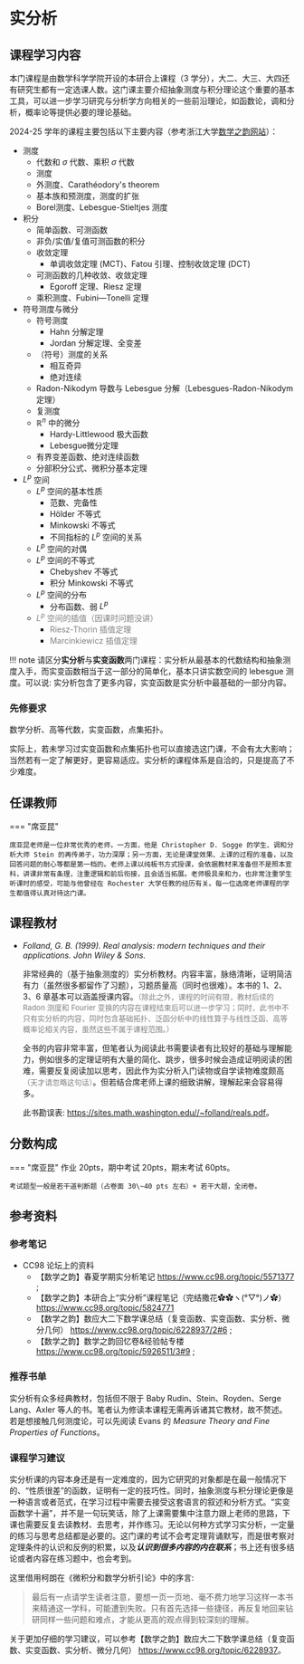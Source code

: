 # 实分析

## 课程学习内容

本门课程是由数学科学学院开设的本研合上课程（3 学分），大二、大三、大四还有研究生都有一定选课人数。这门课主要介绍抽象测度与积分理论这个重要的基本工具，可以进一步学习研究与分析学方向相关的一些前沿理论，如函数论，调和分析，概率论等提供必要的理论基础。

2024-25 学年的课程主要包括以下主要内容（参考浙江大学[数学之韵网站](https://zju_math.pages.zjusct.io/mathweb/analysis/RealAnal/)）：

* 测度
    - 代数和 $\sigma$ 代数、乘积 $\sigma$ 代数
    - 测度
    - 外测度、Carathéodory's theorem
    - 基本族和预测度，测度的扩张
    - Borel测度、Lebesgue-Stieltjes 测度
* 积分
    - 简单函数、可测函数
    - 非负/实值/复值可测函数的积分
    - 收敛定理
        - 单调收敛定理 (MCT)、Fatou 引理、控制收敛定理 (DCT)
    - 可测函数的几种收敛、收敛定理
        - Egoroff 定理、Riesz 定理
    - 乘积测度、Fubini—Tonelli 定理
* 符号测度与微分
    - 符号测度
        - Hahn 分解定理
        - Jordan 分解定理、全变差
    - （符号）测度的关系
        - 相互奇异
        - 绝对连续
    -  Radon-Nikodym 导数与 Lebesgue 分解（Lebesgues-Radon-Nikodym 定理）
    - 复测度
    - $\mathbb{R}^n$ 中的微分
        - Hardy-Littlewood 极大函数
        - Lebesgue微分定理
    - 有界变差函数、绝对连续函数
    - 分部积分公式、微积分基本定理
* $L^p$ 空间
    - $L^p$ 空间的基本性质
        - 范数、完备性
        - Hölder 不等式
        - Minkowski 不等式
        - 不同指标的 $L^p$ 空间的关系
    - $L^p$ 空间的对偶
    - $L^p$ 空间的不等式
        - Chebyshev 不等式
        - 积分 Minkowski 不等式
    - $L^p$ 空间的分布
        - 分布函数、弱 $L^p$
    - <font color="gray">$L^p$ 空间的插值（因课时问题没讲）</font>
        - <font color="gray">Riesz-Thorin 插值定理</font>
        - <font color="gray">Marcinkiewicz 插值定理</font>

!!! note
    请区分**实分析**与**实变函数**两门课程：实分析从最基本的代数结构和抽象测度入手，而实变函数相当于这一部分的简单化，基本只讲实数空间的 lebesgue 测度。可以说: 实分析包含了更多内容，实变函数是实分析中最基础的一部分内容。


### 先修要求

数学分析、高等代数，实变函数，点集拓扑。

实际上，若未学习过实变函数和点集拓扑也可以直接选这门课，不会有太大影响；当然若有一定了解更好，更容易适应。实分析的课程体系是自洽的，只是提高了不少难度。

## 任课教师

=== "席亚昆"
    
    席亚昆老师是一位非常优秀的老师，一方面，他是 Christopher D. Sogge 的学生、调和分析大师 Stein 的再传弟子，功力深厚；另一方面，无论是课堂效果、上课的过程的准备，以及回答问题的耐心等都是第一档的。老师上课以纯板书方式授课，会依据教材来准备但不是照本宣科，讲课非常有条理，注重逻辑和前后衔接，且会适当拓展。老师极具亲和力，也非常注重学生听课时的感受，可能与他曾经在 Rochester 大学任教的经历有关。每一位选席老师课程的学生都值得认真对待这门课。

<!-- 王梦老师任此课，在此预留余地 -->

## 课程教材

- *Folland, G. B. (1999). Real analysis: modern techniques and their applications. John Wiley & Sons.*

    非常经典的（基于抽象测度的）实分析教材。内容丰富，脉络清晰，证明简洁有力（虽然很多都留作了习题），习题质量高（同时也很难）。本书的 1、2、3、6 章基本可以涵盖授课内容。<font color="gray" size=2>（除此之外，课程的时间有限，教材后续的 Radon 测度和 Fourier 变换的内容在课程结束后可以进一步学习；同时，此书中不只有实分析的内容，同时包含基础拓扑、泛函分析中的线性算子与线性泛函、高等概率论相关内容，虽然这些不属于课程范围。）</font>

    全书的内容非常丰富，但笔者认为阅读此书需要读者有比较好的基础与理解能力，例如很多的定理证明有大量的简化、跳步，很多时候会造成证明阅读的困难，需要反复阅读加以思考，因此作为实分析入门读物或自学读物难度颇高<font color="gray" size=2>（天才请忽略这句话）</font>。但若结合席老师上课的细致讲解，理解起来会容易得多。

    此书勘误表: <https://sites.math.washington.edu//~folland/reals.pdf>。


## 分数构成

=== "席亚昆"
    作业 20pts，期中考试 20pts，期末考试 60pts。

    考试题型一般是若干道判断题（占卷面 30\~40 pts 左右）+ 若干大题，全闭卷。


## 参考资料

### 参考笔记

+ CC98 论坛上的资料
    + 【数学之韵】春夏学期实分析笔记 <https://www.cc98.org/topic/5571377> ;
    + 【数学之韵】本研合上“实分析”课程笔记（完结撒花✿✿ヽ(°▽°)ノ✿） <https://www.cc98.org/topic/5824771>
    + 【数学之韵】数应大二下数学课总结（复变函数、实变函数、实分析、微分几何） <https://www.cc98.org/topic/6228937/2#6> ;
    + 【数学之韵】数学之韵回忆卷&经验帖专楼 <https://www.cc98.org/topic/5926511/3#9> ;
<!-- 其它资料待补充 -->

### 推荐书单

实分析有众多经典教材，包括但不限于 Baby Rudin、Stein、Royden、Serge Lang、Axler 等人的书。笔者认为修读本课程无需再诉诸其它教材，故不赘述。若是想接触几何测度论，可以先阅读 Evans 的 *Measure Theory and Fine Properties of Functions*。

### 课程学习建议

实分析课的内容本身还是有一定难度的，因为它研究的对象都是在最一般情况下的、“性质很差”的函数，证明有一定的技巧性。同时，抽象测度与积分理论更像是一种语言或者范式，在学习过程中需要去接受这套语言的叙述和分析方式。“实变函数学十遍”，并不是一句玩笑话，除了上课需要集中注意力跟上老师的思路，下课也需要反复去读教材、去思考，并作练习。无论以何种方式学习实分析，一定量的练习与思考总结都是必要的。这门课的考试不会考定理背诵默写，而是很考察对定理条件的认识和反例的积累，以及***认识到很多内容的内在联系***；书上还有很多结论或者内容在练习题中，也会考到。

这里借用柯朗在《微积分和数学分析引论》中的序言: 

> 最后有一点请学生读者注意，要想一页一页地、毫不费力地学习这样一本书来精通这一学科，可能遭到失败。只有首先选择一些捷径，再反复地回来钻研同样一些问题和难点，才能从更高的观点得到较深刻的理解。

关于更加仔细的学习建议，可以参考【数学之韵】数应大二下数学课总结（复变函数、实变函数、实分析、微分几何） <https://www.cc98.org/topic/6228937>。
